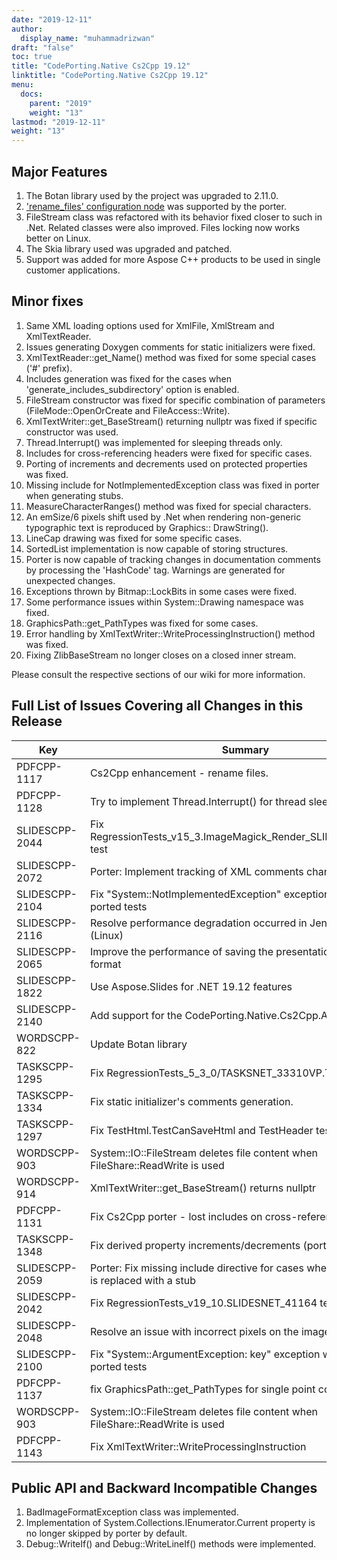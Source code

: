 ```yaml
---
date: "2019-12-11"
author:
  display_name: "muhammadrizwan"
draft: "false"
toc: true
title: "CodePorting.Native Cs2Cpp 19.12"
linktitle: "CodePorting.Native Cs2Cpp 19.12"
menu:
  docs:
    parent: "2019"
    weight: "13"
lastmod: "2019-12-11"
weight: "13"
---
```


## Major Features ##

1. The Botan library used by the project was upgraded to 2.11.0.
1. ['rename_files' configuration node](https://wiki.codeporting.com/native/cs2cpp/developer-guide/codeporting-native-cs2cpp-configuration-file/configuration-file-nodes/#Hrename_files) was supported by the porter.
1. FileStream class was refactored with its behavior fixed closer to such in .Net. Related classes were also improved. Files locking now works better on Linux.
1. The Skia library used was upgraded and patched.
1. Support was added for more Aspose C++ products to be used in single customer applications.

## Minor fixes ##

1. Same XML loading options used for XmlFile, XmlStream and XmlTextReader.
1. Issues generating Doxygen comments for static initializers were fixed.
1. XmlTextReader::get_Name() method was fixed for some special cases ('#' prefix).
1. Includes generation was fixed for the cases when 'generate_includes_subdirectory' option is enabled.
1. FileStream constructor was fixed for specific combination of parameters (FileMode::OpenOrCreate and FileAccess::Write).
1. XmlTextWriter::get_BaseStream() returning nullptr was fixed if specific constructor was used.
1. Thread.Interrupt() was implemented for sleeping threads only.
1. Includes for cross-referencing headers were fixed for specific cases.
1. Porting of increments and decrements used on protected properties was fixed.
1. Missing include for NotImplementedException class was fixed in porter when generating stubs.
1. MeasureCharacterRanges() method was fixed for special characters.
1. An emSize/6 pixels shift used by .Net when rendering non-generic typographic text is reproduced by Graphics:: DrawString().
1. LineCap drawing was fixed for some specific cases.
1. SortedList implementation is now capable of storing structures.
1. Porter is now capable of tracking changes in documentation comments by processing the 'HashCode' tag. Warnings are generated for unexpected changes.
1. Exceptions thrown by Bitmap::LockBits in some cases were fixed.
1. Some performance issues within System::Drawing namespace was fixed.
1. GraphicsPath::get_PathTypes was fixed for some cases.
1. Error handling by XmlTextWriter::WriteProcessingInstruction() method was fixed.
1. Fixing ZlibBaseStream no longer closes on a closed inner stream.

Please consult the respective sections of our wiki for more information.

## Full List of Issues Covering all Changes in this Release ##

| Key | Summary | Category
---| ---|  ---|
|PDFCPP-1117|Cs2Cpp enhancement - rename files.|Feature
|PDFCPP-1128|Try to implement Thread.Interrupt() for thread sleep mode|Feature
|SLIDESCPP-2044|Fix RegressionTests_v15_3.ImageMagick_Render_SLIDESNET_36181 test|Enhancement
|SLIDESCPP-2072|Porter: Implement tracking of XML comments changes in C# code|Enhancement
|SLIDESCPP-2104|Fix "System::NotImplementedException" exception while running ported tests|Enhancement
|SLIDESCPP-2116|Resolve performance degradation occurred in Jenkins builds (Linux)|Enhancement
|SLIDESCPP-2065|Improve the performance of saving the presentation in PDF format|Enhancement
|SLIDESCPP-1822|Use Aspose.Slides for .NET 19.12 features|Task
|SLIDESCPP-2140|Add support for the CodePorting.Native.Cs2Cpp.API package|Task
|WORDSCPP-822|Update Botan library|Task
|TASKSCPP-1295|Fix RegressionTests_5_3_0/TASKSNET_33310VP.Test/2 test|Bug
|TASKSCPP-1334|Fix static initializer's comments generation.|Bug
|TASKSCPP-1297|Fix TestHtml.TestCanSaveHtml and TestHeader tests|Bug
|WORDSCPP-903|System::IO::FileStream deletes file content when FileShare::ReadWrite is used|Bug
|WORDSCPP-914|XmlTextWriter::get_BaseStream() returns nullptr|Bug
|PDFCPP-1131|Fix Cs2Cpp porter - lost includes on cross-references|Bug
|TASKSCPP-1348|Fix derived property increments/decrements (porter issue)|Bug
|SLIDESCPP-2059|Porter: Fix missing include directive for cases when a code body is replaced with a stub|Bug
|SLIDESCPP-2042|Fix RegressionTests_v19_10.SLIDESNET_41164 test|Bug
|SLIDESCPP-2048|Resolve an issue with incorrect pixels on the image|Bug
|SLIDESCPP-2100|Fix "System::ArgumentException: key" exception while running ported tests|Bug
|PDFCPP-1137|fix GraphicsPath::get_PathTypes for single point counters|Bug
|WORDSCPP-903|System::IO::FileStream deletes file content when FileShare::ReadWrite is used|Bug
|PDFCPP-1143|Fix XmlTextWriter::WriteProcessingInstruction|Bug

## Public API and Backward Incompatible Changes ##

1. BadImageFormatException class was implemented.
1. Implementation of System.Collections.IEnumerator.Current property is no longer skipped by porter by default.
1. Debug::WriteIf() and Debug::WriteLineIf() methods were implemented.

